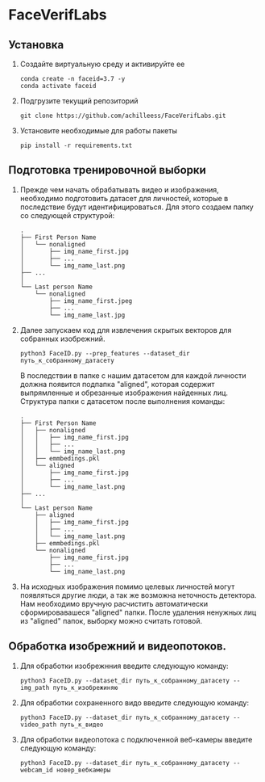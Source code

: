 # FaceVerifLabs

## Установка

1. Создайте виртуальную среду и активируйте ее
    ```shell
    conda create -n faceid=3.7 -y
    conda activate faceid
    ```
2. Подгрузите текущий репозиторий
    ```shell
    git clone https://github.com/achilleess/FaceVerifLabs.git
    ```

3. Установите необходимые для работы пакеты

    ```shell
    pip install -r requirements.txt
    ```
    
## Подготовка тренировочной выборки
1. Прежде чем начать обрабатывать видео и изображения, необходимо подготовить датасет для личностей, которые в последствие будут идентифицироваться.
Для этого создаем папку со следующей структурой:
    ```
    .
    ├── First Person Name
    │   └── nonaligned
    │       ├── img_name_first.jpg
    │       ├── ...
    │       └── img_name_last.png
    ├── ...
    │
    └── Last person Name
        └── nonaligned
            ├── img_name_first.jpeg
            ├── ...
            └── img_name_last.jpg
    ```
2. Далее запускаем код для извлечения скрытых векторов для собранных изобрежний.
    ```shell
    python3 FaceID.py --prep_features --dataset_dir путь_к_собранному_датасету
    ```
    В последствии в папке с нашим датасетом для каждой личности должна появится подпапка "aligned", которая содержит выпрямленные и обрезанные изображения найденных лиц. Структура папки с датасетом после выполнения команды:
    ```
    .
    ├── First Person Name
    │   ├── nonaligned
    │   │   ├── img_name_first.jpg
    │   │   ├── ...
    │   │   └── img_name_last.png
    │   ├── emmbedings.pkl
    │   └── aligned
    │       ├── img_name_first.jpg
    │       ├── ...
    │       └── img_name_last.png
    ├── ...
    │
    └── Last person Name
        ├── aligned
        │   ├── img_name_first.jpg
        │   ├── ...
        │   └── img_name_last.png
        ├── emmbedings.pkl
        └── nonaligned
            ├── img_name_first.jpg
            ├── ...
            └── img_name_last.png
    ```
3. На исходных изображения помимо целевых личностей могут появляться другие люди, а так же возможна неточность детектора. Нам необходимо вручную расчистить автоматически сформировавашеся "aligned" папки. После удаления ненужных лиц из "aligned" папок, выборку можно считать готовой.
 
## Обработка изобрежний и видеопотоков.
1. Для обработки изобрежнния введите следующую команду:
    ```shell
    python3 FaceID.py --dataset_dir путь_к_собранному_датасету --img_path путь_к_изобрежиняю
    ```
2. Для обработки сохраненного видо введите следующую команду:
    ```shell
    python3 FaceID.py --dataset_dir путь_к_собранному_датасету --video_path путь_к_видео
    ```
3. Для обработки видеопотока с подключенной веб-камеры введите следующую команду:
    ```shell
    python3 FaceID.py --dataset_dir путь_к_собранному_датасету --webcam_id новер_вебкамеры
    ```
